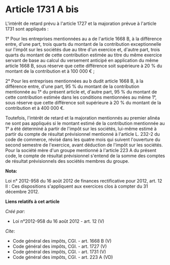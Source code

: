 # Article 1731 A bis

L'intérêt de retard prévu à l'article 1727 et la majoration prévue à l'article 1731 sont appliqués : 

1° Pour les entreprises mentionnées au a de l'article 1668 B, à la différence entre, d'une part, trois quarts du montant de
la contribution exceptionnelle sur l'impôt sur les sociétés due au titre d'un exercice et, d'autre part, trois quarts du
montant de cette contribution estimée au titre du même exercice servant de base au calcul du versement anticipé en
application du même article 1668 B, sous réserve que cette différence soit supérieure à 20 % du montant de la contribution et
à 100 000 € ; 

2° Pour les entreprises mentionnées au b dudit article 1668 B, à la différence entre, d'une part, 95 % du montant de la
contribution mentionnée au 1° du présent article et, d'autre part, 95 % du montant de cette contribution estimée dans les
conditions mentionnées au même 1°, sous réserve que cette différence soit supérieure à 20 % du montant de la contribution et
à 400 000 €. 

Toutefois, l'intérêt de retard et la majoration mentionnés au premier alinéa ne sont pas appliqués si le montant estimé de la
contribution mentionnée au 1° a été déterminé à partir de l'impôt sur les sociétés, lui-même estimé à partir du compte de
résultat prévisionnel mentionné à l'article L. 232-2 du code de commerce, révisé dans les quatre mois qui suivent l'ouverture
du second semestre de l'exercice, avant déduction de l'impôt sur les sociétés. Pour la société mère d'un groupe mentionné à
l'article 223 A du présent code, le compte de résultat prévisionnel s'entend de la somme des comptes de résultat
prévisionnels des sociétés membres du groupe.

**Nota:**

Loi n° 2012-958 du 16 août 2012 de finances rectificative pour 2012, art. 12 II : Ces dispositions s'appliquent aux exercices
clos à compter du 31 décembre 2012.

**Liens relatifs à cet article**

_Créé par_:

  - Loi n°2012-958 du 16 août 2012 - art. 12 (V)

_Cite_:

  - Code général des impôts, CGI. - art. 1668 B (V)
  - Code général des impôts, CGI. - art. 1727 (V)
  - Code général des impôts, CGI. - art. 1731 (V)
  - Code général des impôts, CGI. - art. 223 A (VD)
